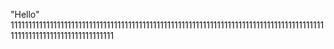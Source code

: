 "Hello" 
111111111111111111111111111111111111111111111111111111111111111111111111111111111111111111111111111111111111111111111